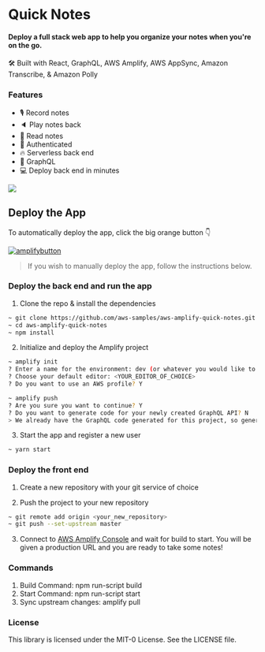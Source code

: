 # Quick Notes

#### Deploy a full stack web app to help you organize your notes when you're on the go.

🛠 Built with React, GraphQL, AWS Amplify, AWS AppSync, Amazon Transcribe, & Amazon Polly

### Features

- 🎙 Record notes
- 🔈 Play notes back
- 📖 Read notes
- 👮‍ Authenticated
- 🔥 Serverless back end
- 🚀 GraphQL
- 💻 Deploy back end in minutes

![](./example.jpg)

## Deploy the App

To automatically deploy the app, click the big orange button 👇

[![amplifybutton](https://oneclick.amplifyapp.com/button.svg)](https://console.aws.amazon.com/amplify/home#/deploy?repo=https://github.com/aws-samples/aws-amplify-quick-notes)

> If you wish to manually deploy the app, follow the instructions below.

### Deploy the back end and run the app

1. Clone the repo & install the dependencies

```sh
~ git clone https://github.com/aws-samples/aws-amplify-quick-notes.git
~ cd aws-amplify-quick-notes
~ npm install
```

2. Initialize and deploy the Amplify project

```sh
~ amplify init
? Enter a name for the environment: dev (or whatever you would like to call this env)
? Choose your default editor: <YOUR_EDITOR_OF_CHOICE>
? Do you want to use an AWS profile? Y

~ amplify push
? Are you sure you want to continue? Y
? Do you want to generate code for your newly created GraphQL API? N
> We already have the GraphQL code generated for this project, so generating it here is not necessary.
```

3. Start the app and register a new user

```sh
~ yarn start
```

### Deploy the front end

1. Create a new repository with your git service of choice

2. Push the project to your new repository

```sh
~ git remote add origin <your_new_repository>
~ git push --set-upstream master
```

3. Connect to [AWS Amplify Console](https://console.aws.amazon.com/amplify/home) and wait for build to start. You will be given a production URL and you are ready to take some notes!

### Commands

1. Build Command:  npm run-script build
2. Start Command: npm run-script start
3. Sync upstream changes: amplify pull


### License

This library is licensed under the MIT-0 License. See the LICENSE file.
